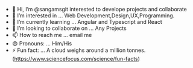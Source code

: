 - 👋 Hi, I’m @sangamsgit interested to develope projects and collaborate
- 👀 I’m interested in ... Web Development,Design,UX,Programming.
- 🌱 I’m currently learning ... Angular and Typescript and React
- 💞️ I’m looking to collaborate on ... Any Projects
- 📫 How to reach me ... email me
- 😄 Pronouns: ... Him/His
- ⚡ Fun fact: ... A cloud weighs around a million tonnes.(https://www.sciencefocus.com/science/fun-facts)

<!---
sangamsgit/sangamsgit is a ✨ special ✨ repository because its `README.md` (this file) appears on your GitHub profile.
You can click the Preview link to take a look at your changes.
--->
